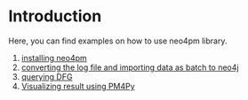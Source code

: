 # Introduction
Here, you can find examples on how to use neo4pm library.

1. [installing neo4pm](./installing_neo4pm/README.md)
2. [converting the log file and importing data as batch to neo4j](./import_batch/README.md)
3. [querying DFG](./query_dfg/README.md)
4. [Visualizing result using PM4Py](./using_pm4py_and_neo4pm/README.md)